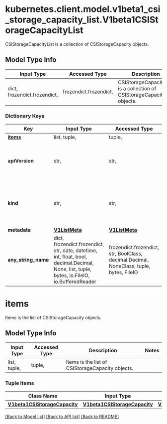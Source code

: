 # kubernetes.client.model.v1beta1_csi_storage_capacity_list.V1beta1CSIStorageCapacityList

CSIStorageCapacityList is a collection of CSIStorageCapacity objects.

## Model Type Info
Input Type | Accessed Type | Description | Notes
------------ | ------------- | ------------- | -------------
dict, frozendict.frozendict,  | frozendict.frozendict,  | CSIStorageCapacityList is a collection of CSIStorageCapacity objects. | 

### Dictionary Keys
Key | Input Type | Accessed Type | Description | Notes
------------ | ------------- | ------------- | ------------- | -------------
**[items](#items)** | list, tuple,  | tuple,  | Items is the list of CSIStorageCapacity objects. | 
**apiVersion** | str,  | str,  | APIVersion defines the versioned schema of this representation of an object. Servers should convert recognized schemas to the latest internal value, and may reject unrecognized values. More info: https://git.k8s.io/community/contributors/devel/sig-architecture/api-conventions.md#resources | [optional] 
**kind** | str,  | str,  | Kind is a string value representing the REST resource this object represents. Servers may infer this from the endpoint the kubernetes.client submits requests to. Cannot be updated. In CamelCase. More info: https://git.k8s.io/community/contributors/devel/sig-architecture/api-conventions.md#types-kinds | [optional] 
**metadata** | [**V1ListMeta**](V1ListMeta.md) | [**V1ListMeta**](V1ListMeta.md) |  | [optional] 
**any_string_name** | dict, frozendict.frozendict, str, date, datetime, int, float, bool, decimal.Decimal, None, list, tuple, bytes, io.FileIO, io.BufferedReader | frozendict.frozendict, str, BoolClass, decimal.Decimal, NoneClass, tuple, bytes, FileIO | any string name can be used but the value must be the correct type | [optional]

# items

Items is the list of CSIStorageCapacity objects.

## Model Type Info
Input Type | Accessed Type | Description | Notes
------------ | ------------- | ------------- | -------------
list, tuple,  | tuple,  | Items is the list of CSIStorageCapacity objects. | 

### Tuple Items
Class Name | Input Type | Accessed Type | Description | Notes
------------- | ------------- | ------------- | ------------- | -------------
[**V1beta1CSIStorageCapacity**](V1beta1CSIStorageCapacity.md) | [**V1beta1CSIStorageCapacity**](V1beta1CSIStorageCapacity.md) | [**V1beta1CSIStorageCapacity**](V1beta1CSIStorageCapacity.md) |  | 

[[Back to Model list]](../../README.md#documentation-for-models) [[Back to API list]](../../README.md#documentation-for-api-endpoints) [[Back to README]](../../README.md)

